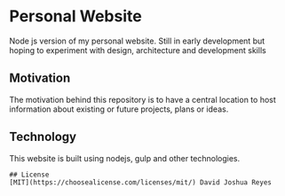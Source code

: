 # Personal Website

Node js version of my personal website.  Still in early development but hoping to experiment with design, architecture and development skills

## Motivation

The motivation behind this repository is to have a central location to host information about existing or future projects, plans or ideas.

## Technology

This website is built using nodejs, gulp and other technologies. 

```
## License
[MIT](https://choosealicense.com/licenses/mit/) David Joshua Reyes